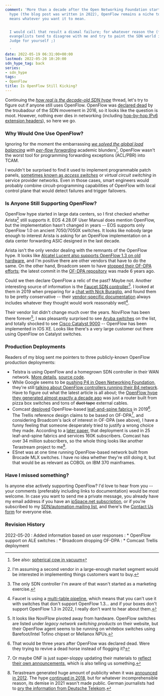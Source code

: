 ```yaml
---
comment: 'More than a decade after the Open Networking Foundation started the OpenFlow/SDN
  hype (the blog post was written in 2022), OpenFlow remains a niche tool, and SDN
  means whatever you want it to mean.


  I would call that result a dismal failure; for whatever reason the (former) SDN
  evangelists tend to disagree with me and try to paint the SDN world in rosy colors.
  Judge for yourself ;)

  '
date: 2022-05-19 06:31:00+00:00
lastmod: 2022-05-20 10:20:00
sdn_hype_tag: back
series:
- sdn_hype
tags:
- OpenFlow
title: Is OpenFlow Still Kicking?
---
```

Continuing the _[how real is the decade-old SDN hype](/2022/05/network-hardware-disaggregation-2022/)_ thread, let's try to figure out if anyone still uses OpenFlow. OpenFlow was [declared dead](/2016/12/response-on-death-of-openflow/) by the troubadour of the SDN movement in 2016, so it looks like the question is moot. However, nothing ever dies in networking (including [hop-by-hop IPv6 extension headers](/2022/04/hop-by-hop-pmtud/)), so here we go.

### Why Would One Use OpenFlow?

Ignoring for the moment the embarrassing _[we solved the global load balancing](/2011/10/openflow-and-state-explosion/) with [per-flow forwarding](/2022/03/flow-based-forwarding/)_ academic blunders[^SCOW], OpenFlow wasn't the worst tool for programming forwarding exceptions (ACL/PBR) into TCAM.
<!--more-->
I wouldn't be surprised to find it used to implement programmable patch panels, [sometimes known as *access switches*](/2015/12/running-open-daylight-in-production/) or *virtual circuit switching* in service provider networks. Even in those cases, smart engineers would probably combine circuit-programming capabilities of OpenFlow with local control plane that would detect failures and trigger failovers.

[^SCOW]: See also: [spherical cow in vacuum](https://en.wikipedia.org/wiki/Spherical_cow)

### Is Anyone Still Supporting OpenFlow?

OpenFlow hype started in large data centers, so I first checked whether Arista[^ARISTA] still supports it. EOS 4.28.0F User Manual does mention OpenFlow, but the implementation hasn't changed in years -- EOS supports only OpenFlow 1.0 on ancient 7050/7050X switches. It looks like nobody large enough to interest Arista is asking for an OpenFlow implementation on a data center forwarding ASIC designed in the last decade.

Arista isn't the only vendor dealing with the remnants of the OpenFlow hype. It looks like [Alcatel Lucent also supports OpenFlow 1.3 on old hardware](/2022/05/openflow-still-kicking/#1269), and I'm positive there are other vendors that have to do the same. On the other hand, Broadcom seem to have [stopped their OF-DPA efforts](https://twitter.com/networkservice/status/1527279230383337474); the latest commit in the [OF-DPA repository](https://github.com/Broadcom-Switch/of-dpa) was made 6 years ago.

[^ARISTA]: I'm assuming a second vendor in a large-enough market segment would be interested in implementing things customers want to buy.

Could we then declare OpenFlow a relic of the past? Maybe not. Another interesting source of information is the [Faucet SDN controller](https://docs.faucet.nz/en/latest/)[^FAUCET]. I looked at them in 2019 when preparing for a [chat with Nick Buraglio](/2019/04/using-faucet-to-build-sc18-network-with/), and found them to be pretty conservative -- their [vendor-specific documentation](https://docs.faucet.nz/en/latest/vendors/index.html) always includes whatever they thought would work reasonably well[^PIPELINE].

[^FAUCET]: The only SDN controller I'm aware of that wasn't started as a marketing exercise.

[^PIPELINE]: Faucet is using a [multi-table pipeline](https://docs.faucet.nz/en/latest/architecture.html#faucet-openflow-switch-pipeline), which means that you can't use it with switches that don't support OpenFlow 1.3... and if your boxes don't support OpenFlow 1.3 in 2022, I really don't want to hear about them.

Their vendor list didn't change much over the years. NoviFlow has been there forever[^NOVIFLOW], I was pleasantly surprised to see [Aruba switches](https://docs.faucet.nz/en/latest/vendors/hpe/README_Aruba.html) on the list, and totally shocked to see [Cisco Catalyst 9000](https://docs.faucet.nz/en/latest/vendors/cisco/README_Cisco.html) -- OpenFlow has been implemented in IOS XE. Looks like there's a very large customer out there using OpenFlow on Catalyst switches.

[^NOVIFLOW]: It looks like NoviFlow pivoted away from hardware. OpenFlow switches are listed under _legacy network switching products_ on their website, but their OpenFlow agent seems to be running on whitebox switches using Barefoot/Intel Tofino chipset or Mellanox NPUs.

### Production Deployments

Readers of my blog sent me pointers to three publicly-known OpenFlow production deployments:

* Telstra is using OpenFlow and a homegrown SDN controller in their WAN network. [More details](https://www.slideshare.net/apnic/openkilda-stream-processing-meets-openflow), [source code](https://github.com/telstra/open-kilda).
* While Google seems to be [pushing P4 in Open Networking Foundation](/2022/05/network-hardware-disaggregation-2022/#1237), they're still [talking about OpenFlow controllers running their B4 network](https://www.usenix.org/system/files/nsdi21-ferguson.pdf). Have to figure out what the latest article is all about; the [OpenFlow hype they generated almost exactly a decade ago](/2012/05/openflow-google-brilliant-but-not/) was just a router built from pizza box switches and tons of ~~duct tape~~ external cables.
* Comcast [deployed](https://techblog.comsoc.org/2019/09/14/comcast-puts-onf-trellis-software-into-production/) OpenFlow-based [leaf-and-spine fabrics](https://opennetworking.org/reference-designs/trellis/) in 2019[^DEADHORSE]. The Trellis reference design claims to be based on OF-DPA[^TRELLIS], and considering Broadcom's lack of interest in OF-DPA (see above), I have a funny feeling that someone desperately tried to justify a wrong choice they made. According to a [later paper](https://dl.ifip.org/db/conf/ondm/ondm2021/1570726812.pdf), that deployment is used in 25 leaf-and-spine fabrics and services 160K subscribers. Comcast has over 34 million subscribers, so the whole thing looks like another Terastream project to me[^TS].
* ESnet was at one time running OpenFlow-based network built from Brocade MLX switches. I have no idea whether they're still doing it, but that would be as relevant as COBOL on IBM 370 mainframes.

[^DEADHORSE]: That would be three years after OpenFlow was declared dead. Were they trying to revive a dead horse instead of flogging it?

[^TRELLIS]: Or maybe ONF is just super-sloppy updating their materials to [reflect their own announcements](https://opennetworking.org/news-and-events/blog/stratum-now-powers-trellis-and-odtn-opening-the-door-to-embedding-network-functions-into-the-fabric/), which is also telling us something.

[^TS]: Terastream generated huge amount of publicity when it was [announced in 2012](https://www.telekom.com/en/media/media-information/archive/deutsche-telekom-tests-terastream-the-network-of-the-future-in-croatia-358444). The hype [continued in 2018](https://www.lightreading.com/automation/dts-terastream-a-bigger-splash/d/d-id/746072), but for whatever incomprehensible reason, its demise in 2021 wasn't made public. German journalists had to [pry the information from Deutsche Telekom](https://www.golem.de/news/terastream-telekom-stellt-pilotprojekt-fuer-revolution-von-glasfaser-ein-2103-155159.html).

### Have I missed something?

Is anyone else actively supporting OpenFlow? I'd love to hear from you -- your comments (preferably including links to documentation) would be most welcome. In case you want to send me a private message, you already have my email address if you have an [ipSpace.net subscription](https://www.ipspace.net/Subscription/), or if you're subscribed to my [SDN/automation mailing list](https://www.ipspace.net/Subscribe/Five_SDN_Tips), and there's the [Contact Us form](https://www.ipspace.net/Contact) for everyone else.

### Revision History

2022-05-20
: Added information based on user responses
: * OpenFlow support on ALE switches
: * Broadcom dropping OF-DPA
: * Comcast Trellis deployment
